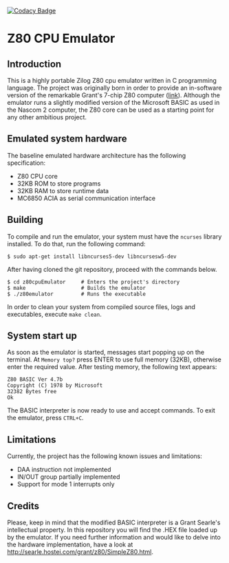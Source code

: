 [![Codacy Badge](https://api.codacy.com/project/badge/Grade/1a9e2b93183043dea19b13113a0cdfc5)](https://www.codacy.com/app/hardware994/z80cpuEmulator?utm_source=github.com&amp;utm_medium=referral&amp;utm_content=GiovanniScotti/z80cpuEmulator&amp;utm_campaign=Badge_Grade)

# Z80 CPU Emulator
## Introduction
This is a highly portable Zilog Z80 cpu emulator written in C programming language.
The project was originally born in order to provide an in-software version of the remarkable Grant's 7-chip Z80 computer ([link](http://searle.hostei.com/grant/z80/SimpleZ80.html)). Although the emulator runs a slightly modified version of the Microsoft BASIC as used in the Nascom 2 computer, the Z80 core can be used as a starting point for any other ambitious project.

## Emulated system hardware
The baseline emulated hardware architecture has the following specification:
*   Z80 CPU core
*   32KB ROM to store programs
*   32KB RAM to store runtime data
*   MC6850 ACIA as serial communication interface

## Building
To compile and run the emulator, your system must have the `ncurses` library installed.
To do that, run the following command:

```console
$ sudo apt-get install libncurses5-dev libncursesw5-dev
```

After having cloned the git repository, proceed with the commands below.

```console
$ cd z80cpuEmulator     # Enters the project's directory
$ make                  # Builds the emulator
$ ./z80emulator         # Runs the executable
```

In order to clean your system from compiled source files, logs and executables, execute `make clean`.

## System start up
As soon as the emulator is started, messages start popping up on the terminal.
At `Memory top?` press ENTER to use full memory (32KB), otherwise enter the required value. After testing memory, the following text appears:

```
Z80 BASIC Ver 4.7b
Copyright (C) 1978 by Microsoft
32382 Bytes free
Ok
```

The BASIC interpreter is now ready to use and accept commands.
To exit the emulator, press `CTRL+C`.

## Limitations
Currently, the project has the following known issues and limitations:
*  DAA instruction not implemented
*  IN/OUT group partially implemented
*  Support for mode 1 interrupts only

## Credits
Please, keep in mind that the modified BASIC interpreter is a Grant Searle's intellectual property. In this repository you will find the .HEX file loaded up by the emulator. If you need further information and would like to delve into the hardware implementation, have a look at http://searle.hostei.com/grant/z80/SimpleZ80.html.
